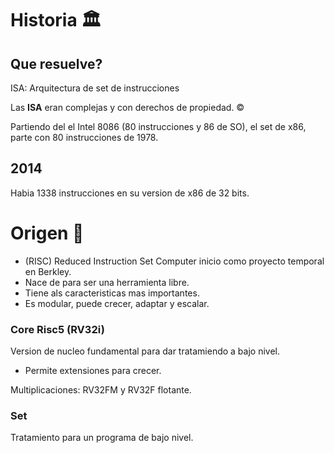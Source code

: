 # Historia 🏛️

## Que resuelve?

ISA: Arquitectura de set de instrucciones

Las **ISA** eran complejas y con derechos de propiedad. ©️

Partiendo del el Intel 8086 (80 instrucciones y 86 de SO), el set de x86, parte con 80 instrucciones de 1978.

## 2014

Habia 1338 instrucciones en su version de x86 de 32 bits.

# Origen 🐣

- (RISC) Reduced Instruction Set Computer inicio como proyecto temporal en Berkley.
- Nace de para ser una herramienta libre.
- Tiene als caracteristicas mas importantes.
- Es modular, puede crecer, adaptar y escalar.

### Core Risc5 (RV32i)

Version de nucleo fundamental para dar tratamiendo a bajo nivel.

- Permite extensiones para crecer.

Multiplicaciones: RV32FM y RV32F flotante.

### Set

Tratamiento para un programa de bajo nivel.